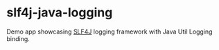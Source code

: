# slf4j-java-logging

Demo app showcasing [SLF4J](https://en.wikipedia.org/wiki/SLF4J) logging framework
with Java Util Logging binding.
